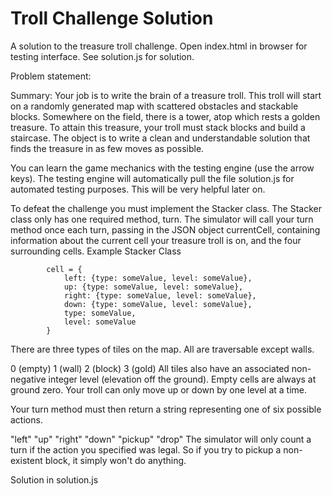 # Troll Challenge Solution
A solution to the treasure troll challenge. Open index.html in browser for testing interface. See solution.js for solution.

Problem statement:

Summary: Your job is to write the brain of a treasure troll. This troll will start on a randomly generated map with scattered obstacles and stackable blocks. Somewhere on the field, there is a tower, atop which rests a golden treasure. To attain this treasure, your troll must stack blocks and build a staircase. The object is to write a clean and understandable solution that finds the treasure in as few moves as possible.

You can learn the game mechanics with the testing engine (use the arrow keys). The testing engine will automatically pull the file solution.js for automated testing purposes. This will be very helpful later on.

To defeat the challenge you must implement the Stacker class. The Stacker class only has one required method, turn. The simulator will call your turn method once each turn, passing in the JSON object currentCell, containing information about the current cell your treasure troll is on, and the four surrounding cells. Example Stacker Class

			cell = {
				left: {type: someValue, level: someValue},
				up: {type: someValue, level: someValue},
				right: {type: someValue, level: someValue},
				down: {type: someValue, level: someValue},
				type: someValue,
				level: someValue
			}
		
There are three types of tiles on the map. All are traversable except walls.

0 (empty)
1 (wall)
2 (block)
3 (gold)
All tiles also have an associated non-negative integer level (elevation off the ground). Empty cells are always at ground zero. Your troll can only move up or down by one level at a time.

Your turn method must then return a string representing one of six possible actions.

"left"
"up"
"right"
"down"
"pickup"
"drop"
The simulator will only count a turn if the action you specified was legal. So if you try to pickup a non-existent block, it simply won't do anything.

Solution in solution.js
